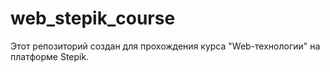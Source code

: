 # web_stepik_course

Этот репозиторий создан для прохождения курса "Web-технологии" на платформе Stepik.
